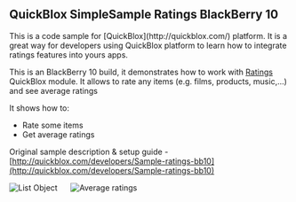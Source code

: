 <h2> QuickBlox SimpleSample Ratings BlackBerry 10</h2>
This is a code sample for [QuickBlox](http://quickblox.com/) platform. It is a great way for developers using QuickBlox platform to learn how to integrate ratings features into yours apps. 

This is an BlackBerry 10 build, it demonstrates how to work with [Ratings](http://quickblox.com/developers/Ratings) QuickBlox module.
It allows to rate any items (e.g. films, products, music,...) and see average ratings

It shows how to:
<ul>
<li> Rate some items</li>
<li> Get average ratings </li>
</ul>

Original sample description & setup guide - [http://quickblox.com/developers/Sample-ratings-bb10](http://quickblox.com/developers/Sample-ratings-bb10)

![List Object](http://files.quickblox.com/Sample_ratings_bb10_1.png) &nbsp;&nbsp;&nbsp;&nbsp; ![Average ratings](http://files.quickblox.com/Sample_ratings_bb10_2.png)